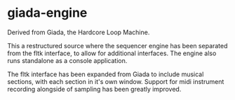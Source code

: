 # giada-engine
Derived from Giada, the Hardcore Loop Machine.

This a restructured source where the sequencer engine has been separated from the fltk interface, to 
allow for additional interfaces. The engine also runs standalone as a console application.

The fltk interface has been expanded from Giada to include musical sections, with each section
in it's own window. Support for midi instrument recording alongside of sampling has been greatly improved.
